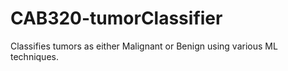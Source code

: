 # CAB320-tumorClassifier
Classifies tumors as either Malignant or Benign using various ML techniques.
